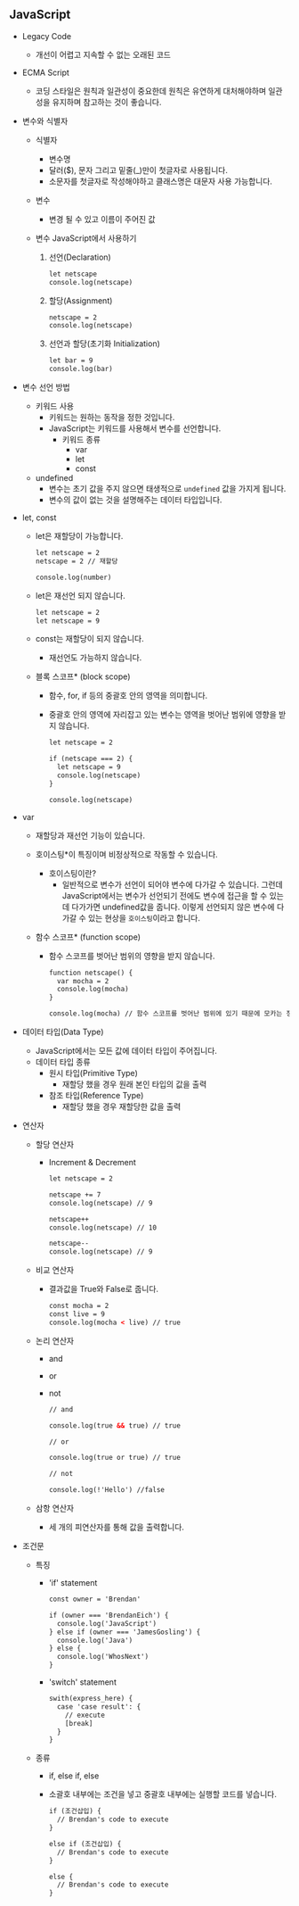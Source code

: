## JavaScript

* Legacy Code

  * 개선이 어렵고 지속할 수 없는 오래된 코드

    

* ECMA Script

  * 코딩 스타일은 원칙과 일관성이 중요한데 원칙은 유연하게 대처해야하며 일관성을 유지하며 참고하는 것이 좋습니다. 

    

* 변수와 식별자

  * 식별자

    * 변수명
    * 달러($), 문자 그리고 밑줄(_)만이 첫글자로 사용됩니다.
    * 소문자를 첫글자로 작성해야하고 클래스명은 대문자 사용 가능합니다.

  * 변수

    * 변경 될 수 있고 이름이 주어진 값

  * 변수 JavaScript에서 사용하기

    1. 선언(Declaration)

       ```html
       let netscape
       console.log(netscape)
       ```

    2. 할당(Assignment)

       ```html
       netscape = 2
       console.log(netscape)
       ```

    3. 선언과 할당(초기화 Initialization)

       ```html
       let bar = 9
       console.log(bar)
       ```



* 변수 선언 방법
  * 키워드 사용
    * 키워드는 원하는 동작을 정한 것입니다.
    * JavaScript는 키워드를 사용해서 변수를 선언합니다.
      * 키워드 종류
        * var
        * let
        * const
  * undefined
    * 변수는 초기 값을 주지 않으면 태생적으로 `undefined` 값을 가지게 됩니다. 
    * 변수의 값이 없는 것을 설명해주는 데이터 타입입니다.



* let, const

  * let은 재할당이 가능합니다.

    ```html
    let netscape = 2
    netscape = 2 // 재할당
    
    console.log(number)
    ```

  * let은 재선언 되지 않습니다.

    ```html
    let netscape = 2
    let netscape = 9
    ```

  * const는 재할당이 되지 않습니다.

    * 재선언도 가능하지 않습니다.

  * 블록 스코프* (block scope)

    * 함수, for, if 등의 중괄호 안의 영역을 의미합니다.

    * 중괄호 안의 영역에 자리잡고 있는 변수는 영역을 벗어난 범위에 영향을 받지 않습니다.

      ```html
      let netscape = 2
      
      if (netscape === 2) {
        let netscape = 9
        console.log(netscape)
      }
      
      console.log(netscape)
      ```

      

* var

  * 재할당과 재선언 기능이 있습니다.

  * 호이스팅*이 특징이며 비정상적으로 작동할 수 있습니다.

    * 호이스팅이란?
      * 일반적으로 변수가 선언이 되어야 변수에 다가갈 수 있습니다. 그런데 JavaScript에서는 변수가 선언되기 전에도 변수에 접근을 할 수 있는데 다가가면 undefined값을 줍니다. 이렇게 선언되지 않은 변수에 다가갈 수 있는 현상을 `호이스팅`이라고 합니다.

  * 함수 스코프* (function scope)

    * 함수 스코프를 벗어난 범위의 영향을 받지 않습니다.

      ```html
      function netscape() {
        var mocha = 2
        console.log(mocha)
      }
      
      console.log(mocha) // 함수 스코프를 벗어난 범위에 있기 때문에 모카는 정의되지 않았습니다
      ```

      

* 데이터 타입(Data Type)

  * JavaScript에서는 모든 값에 데이터 타입이 주어집니다.
  * 데이터 타입 종류
    * 원시 타입(Primitive Type)
      * 재할당 했을 경우 원래 본인 타입의 값을 출력
    * 참조 타입(Reference Type)
      * 재할당 했을 경우 재할당한 값을 출력



* 연산자

  * 할당 연산자

    * Increment & Decrement

      ```html
      let netscape = 2
      
      netscape += 7
      console.log(netscape) // 9
      
      netscape++
      console.log(netscape) // 10
      
      netscape--
      console.log(netscape) // 9
      ```

      

  * 비교 연산자

    * 결과값을 True와 False로 줍니다.

      ```html
      const mocha = 2
      const live = 9
      console.log(mocha < live) // true
      ```

      

  * 논리 연산자

    * and

    * or

    * not

      ```html
      // and 
      
      console.log(true && true) // true
      
      // or
      
      console.log(true or true) // true
      
      // not
      
      console.log(!'Hello') //false
      ```

      

  * 삼항 연산자

    * 세 개의 피연산자를 통해 값을 출력합니다.



* 조건문

  * 특징

    * 'if' statement

      ```html
      const owner = 'Brendan'
      
      if (owner === 'BrendanEich') {
        console.log('JavaScript')
      } else if (owner === 'JamesGosling') {
        console.log('Java')
      } else {
        console.log('WhosNext')
      }
      ```

      

    * 'switch' statement

      ```html
      swith(express_here) {
        case 'case result': {
          // execute 
          [break]
        }
      }
      ```

      

  * 종류

    * if, else if, else

    * 소괄호 내부에는 조건을 넣고 중괄호 내부에는 실행할 코드를 넣습니다.

      ```html
      if (조건삽입) {
        // Brendan's code to execute 
      }
      
      else if (조건삽입) {
        // Brendan's code to execute
      }
      
      else {
        // Brendan's code to execute
      }
      ```

      

